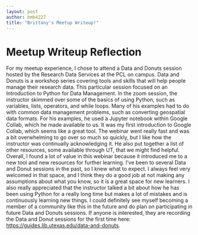 ```yaml
---
layout: post
author: bmb4227
title: "Brittany's Meetup Writeup!"
---
```

# Meetup Writeup Reflection
For my meetup experience, I chose to attend a Data and Donuts session hosted by the Research Data Services at the PCL on campus. Data and Donuts is a workshop series covering tools and skills that will help people manage their research data. This particular session focused on an Introduction to Python for Data Management. In the zoom session, the instructor skimmed over some of the basics of using Python, such as variables, lists, operators, and while loops. Many of his examples had to do with common data management problems, such as converting geospatial data formats. For his examples, he used a Jupyter notebook within Google Collab, which he made available to us. It was my first introduction to Google Collab, which seems like a great tool. The webinar went really fast and was a bit overwhelming to go over so much so quickly, but I like how the instructor was continually acknowledging it. He also put together a list of other resources, some available through UT, that we might find helpful. Overall, I found a lot of value in this webinar because it introduced me to a new tool and new resources for further learning. I’ve been to several Data and Donut sessions in the past, so I knew what to expect. I always feel very welcomed in that space, and I think they do a good job at not making any assumptions about what you know, so it is a great space for new learners. I also really appreciated that the instructor talked a bit about how he has been using Python for a really long time but makes a lot of mistakes and is continuously learning new things. I could definitely see myself becoming a member of a community like this in the future and do plan on participating in future Data and Donuts sessions. 
If anyone is interested, they are recording the Data and Donut sessions for the first time here: https://guides.lib.utexas.edu/data-and-donuts. 
